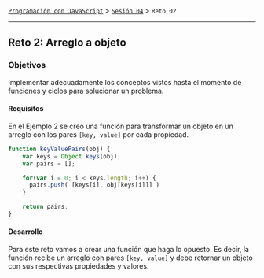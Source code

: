 [`Programación con JavaScript`](../../Readme.md) > [`Sesión 04`](../Readme.md) > `Reto 02`

---

## Reto 2: Arreglo a objeto

### Objetivos

Implementar adecuadamente los conceptos vistos hasta el momento de funciones y ciclos para solucionar un problema.

#### Requisitos

En el Ejemplo 2 se creó una función para transformar un objeto en un arreglo con los pares
`[key, value]` por cada propiedad.

```javascript
function keyValuePairs(obj) {
    var keys = Object.keys(obj);
    var pairs = [];

    for(var i = 0; i < keys.length; i++) {
      pairs.push( [keys[i], obj[keys[i]]] )
    }

    return pairs;
}
```

#### Desarrollo

Para este reto vamos a crear una función que haga lo opuesto. Es decir, la función recibe
un arreglo con pares `[key, value]` y debe retornar un objeto con sus respectivas propiedades
y valores.
